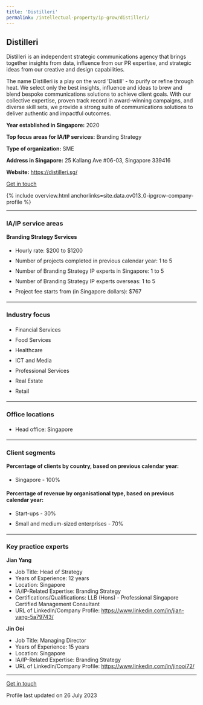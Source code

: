 ```yaml
---
title: 'Distilleri'
permalink: /intellectual-property/ip-grow/distilleri/
---
```


## Distilleri

Distilleri is an independent strategic communications agency that brings together insights from data, influence from our PR expertise, and strategic ideas from our creative and design capabilities.

The name Distilleri is a play on the word 'Distill' - to purify or refine through heat. We select only the best insights, influence and ideas to brew and blend bespoke communications solutions to achieve client goals. With our collective expertise, proven track record in award-winning campaigns, and diverse skill sets, we provide a strong suite of communications solutions to deliver authentic and impactful outcomes.

<b>Year established in Singapore:</b> 2020

<b>Top focus areas for IA/IP services:</b> Branding Strategy

<b>Type of organization:</b> SME

<b>Address in Singapore:</b> 25 Kallang Ave #06-03, Singapore 339416

<b>Website:</b> <a href='https://distilleri.sg/'>https://distilleri.sg/</a>

<a class='btn' href='https://form.gov.sg/64a39ea59693f40011757358' target='_blank' rel='noopener'>Get in touch</a>

{% include overview.html anchorlinks=site.data.ov013_0-ipgrow-company-profile %}

---
<a name='ip-related-service-areas'></a>
### IA/IP service areas

**Branding Strategy Services**

<ul>
<li style='line-height: 27px; margin: 0px 0px !important'>Hourly rate:  $200 to $1200</li>
<li style='line-height: 27px; margin: 0px 0px !important'>Number of projects completed in previous calendar year: 1 to 5</li>
<li style='line-height: 27px; margin: 0px 0px !important'>Number of Branding Strategy IP experts in Singapore: 1 to 5</li>
<li style='line-height: 27px; margin: 0px 0px !important'>Number of Branding Strategy IP experts overseas: 1 to 5</li>
<li style='line-height: 27px; margin: 0px 0px !important'>Project fee starts from (in Singapore dollars):  $767</li>
</ul>

---
<a name='industry-focus'></a>
### Industry focus

<ul><li style='line-height: 27px; margin: 0px 0px !important'> Financial Services</li><li style='line-height: 27px; margin: 0px 0px !important'>Food Services</li><li style='line-height: 27px; margin: 0px 0px !important'>Healthcare</li><li style='line-height: 27px; margin: 0px 0px !important'>ICT and Media</li><li style='line-height: 27px; margin: 0px 0px !important'>Professional Services</li><li style='line-height: 27px; margin: 0px 0px !important'>Real Estate</li><li style='line-height: 27px; margin: 0px 0px !important'>Retail</li></ul>

---
<a name='office-locations'></a>
### Office locations

<ul><li style='line-height: 27px; margin: 0px 0px !important'> Head office: Singapore</li></ul>

---
<a name='client-segments'></a>
### Client segments

**Percentage of clients by country, based on previous calendar year:**

<ul><li style='line-height: 27px; margin: 0px 0px !important'> Singapore - 100%</li></ul>

**Percentage of revenue by organisational type, based on previous calendar year:**

<ul><li style='line-height: 27px; margin: 0px 0px !important'> Start-ups - 30%</li><li style='line-height: 27px; margin: 0px 0px !important'>Small and medium-sized enterprises - 70%</li></ul>

---
<a name='key-practice-experts'></a>
### Key practice experts

**Jian Yang**

- Job Title: Head of Strategy
- Years of Experience: 12 years
- Location: Singapore
- IA/IP-Related Expertise: Branding Strategy
- Certifications/Qualifications: LLB (Hons) - Professional Singapore Certified Management Consultant
- URL of LinkedIn/Company Profile: <a href="https://www.linkedin.com/in/jian-yang-5a79743/" target="_blank" rel="noopener">https://www.linkedin.com/in/jian-yang-5a79743/</a>

**Jin Ooi**

- Job Title: Managing Director
- Years of Experience: 15 years
- Location: Singapore
- IA/IP-Related Expertise: Branding Strategy
- URL of LinkedIn/Company Profile: <a href="https://www.linkedin.com/in/jinooi72/" target="_blank" rel="noopener">https://www.linkedin.com/in/jinooi72/</a>

---
<p>
<a class='btn' href='https://form.gov.sg/64a39ea59693f40011757358' target='_blank' rel='noopener'>Get in touch</a>
</p>
Profile last updated on 26 July 2023
